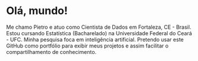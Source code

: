 

# Olá, mundo!
Me chamo Pietro e atuo como Cientista de Dados em Fortaleza, CE - Brasil. Estou cursando Estatística (Bacharelado) na Universidade Federal do Ceará - UFC. Minha pesquisa foca em inteligência artificial. Pretendo usar este GitHub como portfólio para exibir meus projetos e assim facilitar o compartilhamento de conhecimento.

